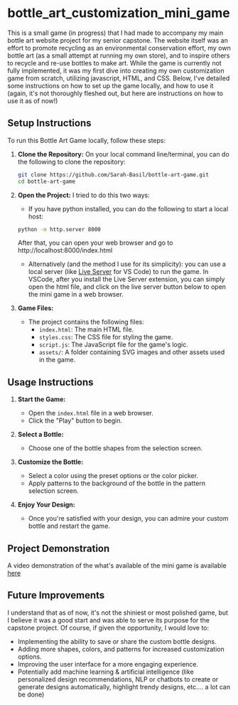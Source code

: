 # bottle_art_customization_mini_game
This is a small game (in progress) that I had made to accompany my main bottle art website project for my senior capstone. The website itself was an effort to promote recycling as an environmental conservation effort, my own bottle art (as a small attempt at running my own store), and to inspire others to recycle and re-use bottles to make art. While the game is currently not fully implemented, it was my first dive into creating my own customization game from scratch, utilizing javascript, HTML, and CSS. Below, I've detailed some instructions on how to set up the game locally, and how to use it (again, it's not thoroughly fleshed out, but here are instructions on how to use it as of now!) 


## Setup Instructions
To run this Bottle Art Game locally, follow these steps:

1. **Clone the Repository:**
   On your local command line/terminal, you can do the following to clone the repository: 
    ```bash
    git clone https://github.com/Sarah-Basil/bottle-art-game.git
    cd bottle-art-game
    ```

3. **Open the Project:**
   I tried to do this two ways: 
    - If you have python installed, you can do the following to start a local host:
    ```bash
    python -m http.server 8000
    ```
    After that, you can open your web browser and go to http://localhost:8000/index.html
    - Alternatively (and the method I use for its simplicity): you can use a local server (like [Live Server](https://marketplace.visualstudio.com/items?itemName=ritwickdey.LiveServer) for VS Code) to run the game. In VSCode, after you install the Live Server extension, you can simply open the html file, and click on the live server button below to open the mini game in a web browser. 

5. **Game Files:**
    - The project contains the following files:
      - `index.html`: The main HTML file.
      - `styles.css`: The CSS file for styling the game.
      - `script.js`: The JavaScript file for the game's logic.
      - `assets/`: A folder containing SVG images and other assets used in the game.

## Usage Instructions
1. **Start the Game:**
   - Open the `index.html` file in a web browser.
   - Click the "Play" button to begin.

2. **Select a Bottle:**
   - Choose one of the bottle shapes from the selection screen.

3. **Customize the Bottle:**
   - Select a color using the preset options or the color picker.
   - Apply patterns to the background of the bottle in the pattern selection screen.

4. **Enjoy Your Design:**
   - Once you're satisfied with your design, you can admire your custom bottle and restart the game.

## Project Demonstration
A video demonstration of the what's available of the mini game is available [here](https://drive.google.com/file/d/1Rd1P94m-9oChDdugMonJaE65Q6-I1uxw/view?usp=sharing)

## Future Improvements
I understand that as of now, it's not the shiniest or most polished game, but I believe it was a good start and was able to serve its purpose for the capstone project. Of course, if given the opportunity, I would love to: 
- Implementing the ability to save or share the custom bottle designs.
- Adding more shapes, colors, and patterns for increased customization options.
- Improving the user interface for a more engaging experience.
- Potentially add machine learning & artificial intelligence (like personalized design recommendations, NLP or chatbots to create or generate designs automatically, highlight trendy designs, etc.... a lot can be done) 







